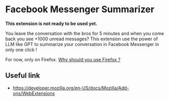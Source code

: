 # Facebook Messenger Summarizer

**This extension is not ready to be used yet.**

You leave the conversation with the bros for 5 minutes and when you come back you see +1000 unread messages? This extension use the power of LLM like GPT to summarize your conversation in Facebook Messenger in only one click !

For now, only on Firefox. [Why should you use Firefox ?](https://www.quora.com/What-are-the-major-reasons-to-use-Firefox-instead-of-Chrome?share=1)


## Useful link
- https://developer.mozilla.org/en-US/docs/Mozilla/Add-ons/WebExtensions